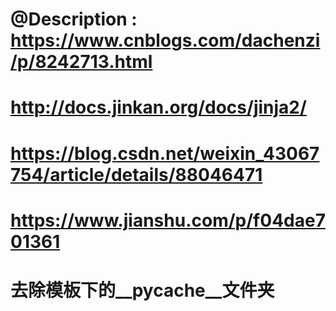 # @Description  : https://www.cnblogs.com/dachenzi/p/8242713.html

# http://docs.jinkan.org/docs/jinja2/
# https://blog.csdn.net/weixin_43067754/article/details/88046471
# https://www.jianshu.com/p/f04dae701361


# 去除模板下的__pycache__文件夹